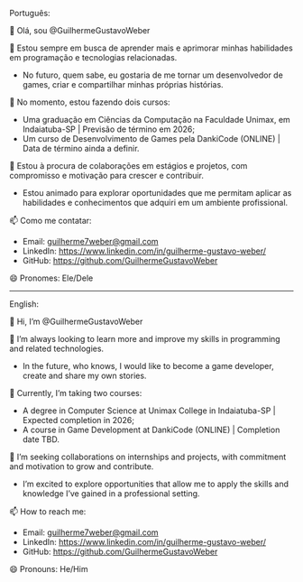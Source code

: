 Português:

👋 Olá, sou @GuilhermeGustavoWeber

👀 Estou sempre em busca de aprender mais e aprimorar minhas habilidades em programação e tecnologias relacionadas.
  - No futuro, quem sabe, eu gostaria de me tornar um desenvolvedor de games, criar e compartilhar minhas próprias histórias.

🌱 No momento, estou fazendo dois cursos:
  - Uma graduação em Ciências da Computação na Faculdade Unimax, em Indaiatuba-SP | Previsão de término em 2026;
  - Um curso de Desenvolvimento de Games pela DankiCode (ONLINE) | Data de término ainda a definir.

💞️ Estou à procura de colaborações em estágios e projetos, com compromisso e motivação para crescer e contribuir.
  - Estou animado para explorar oportunidades que me permitam aplicar as habilidades e conhecimentos que adquiri em um ambiente profissional.

📫 Como me contatar:
  - Email: guilherme7weber@gmail.com
  - LinkedIn: https://www.linkedin.com/in/guilherme-gustavo-weber/
  - GitHub: https://github.com/GuilhermeGustavoWeber

😄 Pronomes: Ele/Dele

---------------------------------------------------------------------

English:

👋 Hi, I’m @GuilhermeGustavoWeber

👀 I’m always looking to learn more and improve my skills in programming and related technologies.
  - In the future, who knows, I would like to become a game developer, create and share my own stories.

🌱 Currently, I’m taking two courses:
  - A degree in Computer Science at Unimax College in Indaiatuba-SP | Expected completion in 2026;
  - A course in Game Development at DankiCode (ONLINE) | Completion date TBD.

💞 I’m seeking collaborations on internships and projects, with commitment and motivation to grow and contribute.
  - I’m excited to explore opportunities that allow me to apply the skills and knowledge I’ve gained in a professional setting.

📫 How to reach me:
  - Email: guilherme7weber@gmail.com
  - LinkedIn: https://www.linkedin.com/in/guilherme-gustavo-weber/
  - GitHub: https://github.com/GuilhermeGustavoWeber

😄 Pronouns: He/Him

<!---
GuilhermeGustavoWeber/GuilhermeGustavoWeber is a ✨ special ✨ repository because its `README.md` (this file) appears on your GitHub profile.
You can click the Preview link to take a look at your changes.
--->
